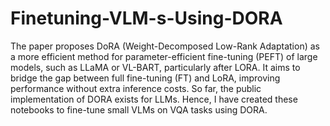 # Finetuning-VLM-s-Using-DORA

The paper proposes DoRA (Weight-Decomposed Low-Rank Adaptation) as a more efficient method for parameter-efficient fine-tuning (PEFT) of large models, such as LLaMA or VL-BART, particularly after LORA. It aims to bridge the gap between full fine-tuning (FT) and LoRA, improving performance without extra inference costs. So far, the public implementation of DORA exists for LLMs. Hence, I have created these notebooks to fine-tune small VLMs on VQA tasks using DORA.
